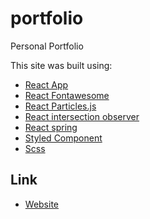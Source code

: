 # portfolio
Personal Portfolio

This site was built using:
- [React App](https://reactjs.org/) 
- [React Fontawesome](https://github.com/FortAwesome/react-fontawesome)
- [React Particles.js](https://github.com/Wufe/react-particles-js)
- [React intersection observer](https://github.com/thebuilder/react-intersection-observer)
- [React spring](https://www.react-spring.io/)
- [Styled Component](https://www.styled-components.com/) 
- [Scss](https://create-react-app.dev/docs/adding-a-sass-stylesheet)


## Link

* [Website](//m-fasciano.github.io)